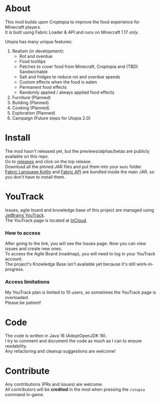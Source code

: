 # About

This mod builds upon Croptopia to improve the food experience for Minecraft players.  
It is built using Fabric Loader & API and runs on Minecraft 1.17 _only_.

Utopia has many unique features:
1. Realism (in development):
    - Rot and overdue
    - Food tooltips
    - Patches to cover food from Minecraft, Croptopia and (TBD) Sandwichable
    - Salt and fridges to reduce rot and overdue speeds
    - Custom effects when the food is eaten 
    - Permanent food effects
    - Randomly applied / always applied food effects
2. Furniture (Planned)
3. Building (Planned)
4. Cooking (Planned)
5. Exploration (Planned)
6. Campaign (Future steps for Utopia 2.0)

# Install

The mod hasn't released yet, but the previews/alphas/betas are publicly available on this repo.  
Go to [releases](https://github.com/RedGrapefruit09/Utopia/releases) and click on the top release.  
Download all the pinned JAR files and put them into your ```mods``` folder.  
[Fabric Language Kotlin](https://www.curseforge.com/minecraft/mc-mods/fabric-language-kotlin) and [Fabric API](https://www.curseforge.com/minecraft/mc-mods/fabric-api) are bundled inside the main JAR, so you don't have to install them.

# YouTrack

Issues, agile board and knowledge base of this project are managed using [JetBrains YouTrack](https://www.jetbrains.com/youtrack/).  
The YouTrack page is located at [InCloud](https://redgrapefruit.myjetbrains.com/youtrack/issues).  

### How to access

After going to the link, you will see the Issues page. Now you can view issues and create new ones.  
To access the Agile Board (roadmap), you will need to log in your YouTrack account.  
The project's Knowledge Base isn't available yet because it's still work-in-progress.

### Access limitations

My YouTrack plan is limited to 10 users, so sometimes the YouTrack page is overloaded.  
Please be patient!

# Code

The code is written in Java 16 (AdoptOpenJDK 16).  
I try to comment and document the code as much as I can to ensure readability.  
Any refactoring and cleanup suggestions are welcome!

# Contribute

Any contributions (PRs and issues) are welcome.  
All contributors will be **credited** in the mod when pressing the ```/utopia``` command in-game.
